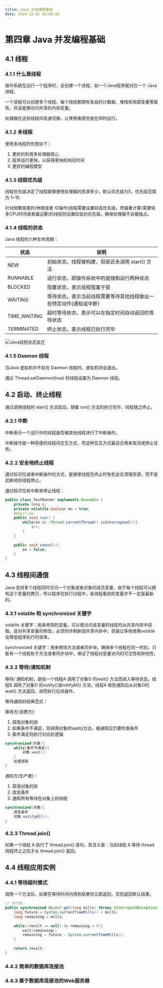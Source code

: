 ```yaml
---
title: Java 并发编程基础
date: 2019-12-01 00:00:01
---
```


# 第四章 Java 并发编程基础

## 4.1 线程

### 4.1.1 什么是线程

操作系统在运行一个程序时，会创建一个进程，如一个Java程序就对应一个 Java 进程。

一个进程可以创建多个线程，每个线程都拥有各自的计数器、堆栈和局部变量等属性，并且能够访问共享的内存变量。

处理器在这些线程间高速切换，让使用者感觉是在同时运行。

### 4.1.2 多线程

使用多线程的优势如下：

1. 更好的利用多处理器核心
2. 程序运行更快，以获得更快的响应时间
3. 更好的编程模型

### 4.1.3 线程优先级

线程优先级决定了线程能够使用处理器的资源多少，默认优先级为5，优先级范围为 1~10.

针对频繁阻塞的(休眠或者 IO操作)线程需要设置较高优先级，而偏重计算(需要较多CPU时间或者偏运算)的线程则设置较低的优先级，确保处理器不会被独占。

### 4.1.4 线程的状态

Java 线程的六种生命周期：

| 状态         | 说明                                                         |
| ------------ | ------------------------------------------------------------ |
| NEW          | 初始状态，线程被构建，但是还未调用 start() 方法              |
| RUNNABLE     | 运行状态，即操作系统中的就绪和运行两种状态                   |
| BLOCKED      | 阻塞状态，表示线程阻塞于锁                                   |
| WAITING      | 等待状态，表示当前线程需要等待其他线程做出一些特定动作(通知或中断) |
| TIME_WAITING | 超时等待状态，表示可以在指定时间自动返回的等待状态           |
| TERMINATED   | 终止状态，表示线程已执行完毕                                 |

![Java线程状态变迁](https://img-blog.csdnimg.cn/20181120173640764.jpeg?x-oss-process=image/watermark,type_ZmFuZ3poZW5naGVpdGk,shadow_10,text_aHR0cHM6Ly9ibG9nLmNzZG4ubmV0L3BhbmdlMTk5MQ==,size_16,color_FFFFFF,t_70)

### 4.1.5 Daemon 线程

当Java 虚拟机中不存在 Daemon 线程时，虚拟机将会退出。

通过 Thread.setDaemon(true) 将线程设置为 Daemon 线程。

## 4.2 启动、终止线程

通过调用线程的 start() 方法启动，随着 run() 方法的执行完毕，线程随之终止。

### 4.2.1 中断

中断表示一个运行中的线程是否被其他线程进行了中断操作。

中断操作是一种简便的线程间交互方式，而这种交互方式最适合用来取消或停止任务。

### 4.2.2 安全地终止线程

通过标识位或者中断操作的方式，能够使线程在终止时有机会去清理资源，而不是武断地将线程停止。

通过标识位和中断来停止线程：

```java
public class TestRunner implements Runnable {
    private long i;
    private volatile boolean on = true;
    @Override
    public void run() {
        while(on && !Thread.currentThread().isInterrupted()){
            i++;
        }
    }
    
    public void cancel(){
        on = false;
    }
}
```

## 4.3 线程间通信

Java 支持多个线程同时访问一个对象或者对象的成员变量，由于每个线程可以拥有这个变量的拷贝，所以程序在执行过程中，各线程看到的变量并不一定是最新的。

### 4.3.1 volatile 和 synchronized 关键字

volatile 关键字：用来修饰的变量，可以使访问该变量的线程均从共享内存中获取。且对共享变量的修改，必须同步刷新回共享内存中。但是过多地使用volatile 会降低程序执行的效率。

synchronized 关键字：用来修饰方法或者同步块，确保多个线程在同一时刻，只能有一个线程处于方法或者同步块中，保证了线程对变量访问的可见性和排他性。

### 4.3.2 等待/通知机制

等待/ 通知机制，是指一个线程A 调用了对象O 的wait() 方法而进入等待状态。线程B 调用了对象O 的notify()或notifyAll() 方法，线程A 收到通知后从对象O的wait() 方法返回，进而执行后续操作。

等待通知的经典范式：

等待方(消费方):

1. 获取对象的锁
2. 如果条件不满足，则调用对象的wait()方法，被通知后仍要检查条件
3. 条件满足则执行对应的逻辑

```java
synchronized(对象){
    while(条件不满足){
        对象.wait();
    }
    处理逻辑
}
```

通知方(生产者)：

1. 获得对象的锁
2. 改变条件
3. 通知所有等待在对象上的线程

```java
synchronized(对象){
    改变条件
    对象.notifyAll();
}
```

### 4.3.3 Thread.join()

如果一个线程 A 执行了 thread.join() 语句，其含义是：当前线程 A 等待 thread 线程终止之后才从 thread.join() 返回。

## 4.4 线程应用实例

### 4.4.1 等待超时模式

调用一个方法后，如果在等待时间内得到结果则立即返回，否则返回默认结果。

```java
// 伪代码：
public synchronized Object get(long mills) throws InterruptedException {
    long future = System.currentTimeMills() + mills;
    long remaining = mills;
    
    while((result == null) && remaining > 0){
        wait(remaining);
        remaining = future - System.currentTimeMills();
    }
    
    return result;
}
```

### 4.4.2 简单的数据库连接池

### 4.4.3 基于数据库连接池的Web服务器


